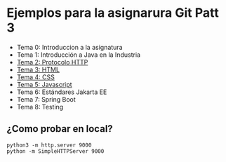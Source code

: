 # Ejemplos para la asignarura Git Patt 3

- Tema 0: Introduccion a la asignatura
- Tema 1: Introducción a Java en la Industria
- [Tema 2: Protocolo HTTP](tema-2/README.md)
- [Tema 3: HTML](tema-3/README.md)
- [Tema 4: CSS](tema-4/README.md)
- [Tema 5: Javascript](tema-5/README.md)
- Tema 6: Estándares Jakarta EE
- Tema 7: Spring Boot
- Tema 8: Testing

## ¿Como probar en local?

````
python3 -m http.server 9000
python -m SimpleHTTPServer 9000
````

